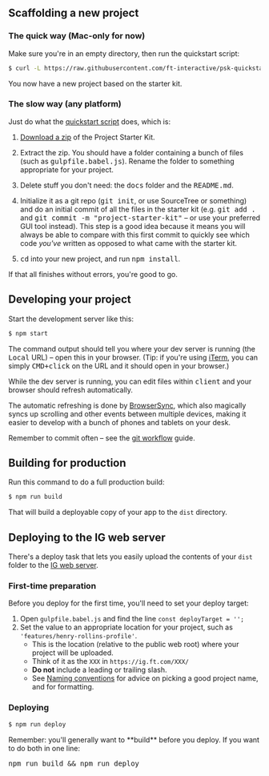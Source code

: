 ## Scaffolding a new project

### The quick way (Mac-only for now)

Make sure you're in an empty directory, then run the quickstart script:

```sh
$ curl -L https://raw.githubusercontent.com/ft-interactive/psk-quickstart/master/quickstart.bundled.js | node
```

You now have a new project based on the starter kit.

### The slow way (any platform)

Just do what the [quickstart script](https://github.com/ft-interactive/psk-quickstart/blob/master/quickstart.js) does, which is:

1. [Download a zip](https://github.com/ft-interactive/project-starter-kit/archive/master.zip) of the Project Starter Kit.

2. Extract the zip. You should have a folder containing a bunch of files (such as <kbd>gulpfile.babel.js</kbd>). Rename the folder to something appropriate for your project.

3. Delete stuff you don't need: the <kbd>docs</kbd> folder and the <kbd>README.md</kbd>.

4. Initialize it as a git repo (<kbd>git init</kbd>, or use SourceTree or something) and do an initial commit of all the files in the starter kit (e.g. <kbd>git add .</kbd> and <kbd>git commit -m "project-starter-kit"</kbd> – or use your preferred GUI tool instead). This step is a good idea because it means you will always be able to compare with this first commit to quickly see which code *you've* written as opposed to what came with the starter kit.

5. <kbd>cd</kbd> into your new project, and run <kbd>npm install</kbd>.

If that all finishes without errors, you're good to go.


## Developing your project

Start the development server like this:

```sh
$ npm start
```

The command output should tell you where your dev server is running (the <kbd>Local</kbd> URL) – open this in your browser. (Tip: if you're using [iTerm](../software/iterm-2), you can simply <kbd>CMD+click</kbd> on the URL and it should open in your browser.)

While the dev server is running, you can edit files within <kbd>client</kbd> and your browser should refresh automatically.

The automatic refreshing is done by [BrowserSync](http://www.browsersync.io/), which also magically syncs up scrolling and other events between multiple devices, making it easier to develop with a bunch of phones and tablets on your desk.

Remember to commit often – see the [git workflow](../git-workflow/) guide.


## Building for production

Run this command to do a full production build:

```sh
$ npm run build
```

That will build a deployable copy of your app to the `dist` directory.

## Deploying to the IG web server

There's a deploy task that lets you easily upload the contents of your `dist` folder to the [IG web server].

### First-time preparation

Before you deploy for the first time, you'll need to set your deploy target:

1. Open `gulpfile.babel.js` and find the line `const deployTarget = '';`
2. Set the value to an appropriate location for your project, such as `'features/henry-rollins-profile'`.
    - This is the location (relative to the public web root) where your project will be uploaded.
    - Think of it as the `XXX` in `https://ig.ft.com/XXX/`
    - **Do not** include a leading or trailing slash.
    - See [Naming conventions] for advice on picking a good project name, and for formatting.

### Deploying

```sh
$ npm run deploy
```


<aside>
<p>Remember: you'll generally want to **build** before you deploy. If you want to do both in one line:</p>
<p><kbd>npm run build && npm run deploy</kbd></p>
</aside>

[IG web server]: ../../resources/ig-web-server/
[Naming conventions]: ../naming-conventions
